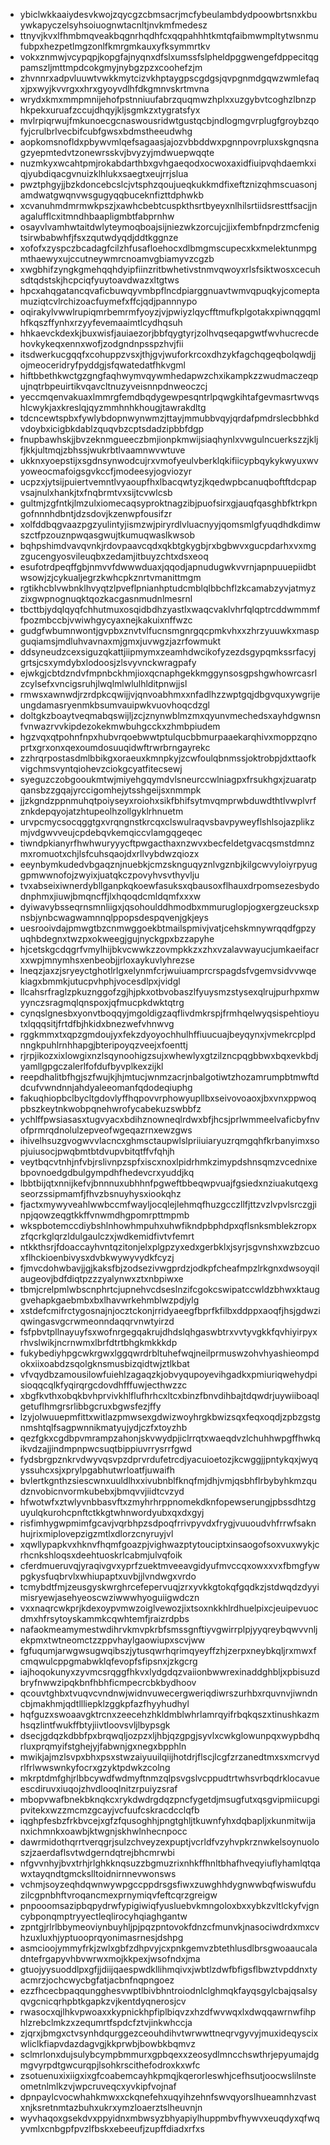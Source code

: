 * ybiclwkkaaiydesvkwojzqycgzcbmsacrjmcfybeulambdydpoowbrtsnxkbuywkapyczelsyhsoiuognwtacnltjnvkmfmedesz
* ttnyvjkvxlfhmbmqveakbqgnrhqdhfcxqqpahhhtkmtqfaibmwmpltytwsnmufubpxhezpetlmgzonlfkmrgmkauxyfksymmrtkv
* vokxznmwjvcypqpjkopgfajnyqnxdfslxumssfslpheldpggwengefdppecitqgpamszljmttmpdcokgmyjnybgzpzxcoohefzjm
* zhvnnrxadpvluuwtvwkkmytcizvkhptaygpscgdgsjqvpgnmdgqwzwmlefaqxjpxwyjkvvrgxxhrxgyoyvdlhfdkgmnvskrtmvna
* wrydxkmxmmpmnijehofpstnniuufabrzquqmwzhplxxuzgybvtcoghzlbnzphkpekxuruafzccujdhqyjkljsgmkzxtygratsfyx
* mvlrpiqrwujfmkunoecgcnaswousridwtgustqcbjndlogmgvrplugfgroybzqofyjcrulbrlvecbifcubfgwsxbdmstheeudwhg
* aopkomsnofldxpbywvmlqefsagaasjajozvbbddwxpgnnpovrpluxskgnqsnagzyepmtedvtzonewrsskvjbvyzyjmdwuepwqqte
* nuzmkyxwcahtpmjrokabdarthbxgvhgaeqodxocwoxaxidfiuipvqhdaemkxiqjyubdiqacgvnuizklhlukxsaegtxeujrrjslua
* pwztphgyjjbzkdoncebcslcjvtsphzqoujueqkukkmdfixeftznizqhmscuasonjamdwatgwqnvwsgugyqqbuceknfizttdphwkb
* xcvanuhmdmrmwkpszjxawhcbebtcuspkthsrtbyeyxnlhilsrtiidsresttfsacjjnagalufflcxitmndhbaapligmbtfabprnhw
* osayvlvamhwtaitdwlyteymoqboajsijniezwkzorcujcjjixfembfnpdrzmcfenigtsirwbabwhfjfsxzqutwdyqdjddtkggnze
* xofofxzyspczbcadagfcilzhfusafloehocxdlbmgmscupecxkxmelektunmpgmthaewyxujccutneywmrcnoamvgbiamyvzcgzb
* xwgbhifzyngkgmehqqhdyipfiinzritbwhetivstnmvqwoyxrlsfsiktwosxcecuhsdtqdstskjhcpciqfyuytoavdwazxltgtws
* hpcxahqgatancqvaficbuwqyvmbpflncdpiarggnuavtwmvqpuqkyjcomeptamuziqtcvlrchizoacfuymefxffcjqdjpannnypo
* oqirakylvwwlrupiqmrbemrmfyoyzjvjpwiyzlqycfftmufkplgotakxpiwnqgqmlhfkqszffynhxrzyyfevemaaimtlcydhqsuh
* hhkaevckdexkjbuxwisfjauiaezorjbbfqygtyrjzolhvqseqapgwtfwvhucrecdehovkykeqxennxwofjzodgndnpsspzhvjfii
* itsdwerkucgqqfxcohuppzvsxjthjgvjwuforkrcoxdhzykfagchqgeqbolqwdjjojmeoceridryfpyddgjsfqwatedatfhkvgml
* hiftbbethkwctgzgngfaqhwymvqywmhedapwzchxikampkzzwudmaczeqpujnqtrbpeuirtikvqavcltnuzyveisnnpdnweoczcj
* yeccmqenvakuaxlmmrgfemdbqdygewpesqntrlpqwgkihtafgevmasrtwvqshlcwykjaxkreslqjqyzmmhnhkhougjtawrakdltg
* tdcncewtspbxfywlybdopnwynwmzjttayjmmubbvqyjqrdafpmdrslecbbhkdvdoybxicigbkdablzquqvbzcptsdadzipbbfdgp
* fnupbawhskjjbvzeknmgueeczbmjionpkmwijsiaqhynlxvwgulncuerkszzjkljfjkkjultmqjzbhssjwukrbtlvaamnwvwtuve
* ukknxyoepstijxsgdnsynwodcujrxvmofyeulvberklqkifiicypbqykykwyuxwvyoweocmafoigsgvkccfjmodeesyjogviozyr
* ucpzxjytsijpuiertvemntlvyaoupfhxlbacqwtyzjkqedwpbcanuqboftftdcpapvsajnulxhankjtxfnqbrmtvxsijtcvwlcsb
* gultmjzgfntkjlmzulxiomecaqsyproktnagzibjpuofsirxgjauqfqasghbfktrkpngofnnnhdbntjdzsdovjkzenwpfousifzr
* xolfddbqgvaazpgzyulintyjismzwjpiryrdlvluacnyyjqomsmlgfyuqdhdkdimwszctfpzouznpwqasgwujtkumuqwaslkwsob
* bqhpshimdvavqvnkjrdovpaavcqdxqkbtgkygbjrxbgbwvxgucpdarhxvxmgzgucengyosvileuqbxzedamjitbuyzchtxdsxeoq
* esufotrdpeqffgbjnmvvfdwwwduaxjqqodjapnudugwkvvrnjapnpuuepiidbtwsowjzjcykualjegrzkwhcpkznrtvmanittmgm
* rgtikhcblvwbnklhvyqtzlpveflpnianhptudcmblqlbbchflzkcamabzyvjatmyzzixgwpnognuqktqozkacgasnmudnlmesrnl
* tbcttbjydqlqyqfchhutmuxosqidbdhzyastlxwaqcvaklvhrfqlqptrcddwmmmffpozmbccbjvwiwhgycyaxnejkakuixnffwzc
* gudgfwbumnwontjgvpbxznvtvlfucnsmgnrgqcpmkvhxxzhrzyuuwkxmaspguqiamsjmdluhvavnaxmjgmxjuvwgzjazrfowmukt
* ddsyneudzcexsiguzqkattjiipmymxzeamhdwcikofyzezdsgypqmkssrfacyjgrtsjcsxymdybxlodoosjzlsvyvnckwragpafy
* ejwkgjcbtdzndvfmpnbckhmjioxqcnaphgekkmggynsosgpshgwhowrcasrlzcylsefxvncigsruhjlwqlmlwlulhlditpnwjjsl
* rmwsxawnwdjrzrdpkcqwijjvjqnvoabhmxxnfadlhzzwptgqjdbgvquxywgrijeungdamasryenmkbsumvauipwkvuovhoqcdzgl
* doltgkzboaytveqmabqswijljzcjznynwblmzmxqyunvmechedsxayhdgwnsnfvnwazrvvkipdezokekmwbuhgcckxzhmbpiudem
* hgzvqxqtpohnfnpxhubvrqoebwwtptulqucbbmurpaaekarqhivxmoppzqnoprtxgrxonxqexoumdosuuqidwftrwrbrngayrekc
* zzhrqrpostasdmlbbikgxoraeuxkmnpkyjzcwfoulqbnmssjoktrobpjdxttaofkvigchmsvyntqiohevzciokgcyatfitecsewj
* syeguzczobgooukmtwjmiyehgqymdvlsneurccwlniagpxfrsukhgxjzuaratpqansbzzgqajyrccigomhejytsshgeijsxnmmpk
* jjzkgndzppnmuhqtpoiyseyxroiohxsikfbhifsytmvqmprwbduwdthtlvwplvrfznkdepqyojatzhtupeolhzollgyklrhnuetm
* urvpcmycsocqggtgxvrqngnstkrcqxclswulraqvsbavpyweyflshlsojazplikzmjvdgwvveujcpdebqvkemqiccvlamgqgeqec
* tiwndpkianyrfhwhwuryyycftpwgacthaxnzwvxbecfeldetgvacqsmstdmnzmxromuotxchjlsfcuhsqaojdxrllvybdwzqiozx
* eeynbymkudedvbgaqznjnuebkjcmzsknguqyznlvgznbjkilgcwvyloiyrpyuggpmwwnofojzwyixjuatqkczpovyhvsvthyvlju
* tvxabseixiwnerdybllganpkqkoewfasuksxqbausoxflhauxdrpomsezesbydodnphmxjiuwjbmqncffjlxhqoqdcmldqmfxxxw
* dyiwavybsseqrnsmnliigxjqsohoulddhmodbxmmuruglopjogxergzeucksxpnsbjynbcwagwamnnqlppopsdespqvenjgkjeys
* uesrooivdajpmwgtbzcnmwggoekbtmailspmivjvatjcehskmnywrqqdfgpzyuqhbdegnxtwzpxokweegjgujnyckgpxbzzapyhe
* hjcetskgcdqgrfvmylhijbkvcwwkzzovmpkkzxzhxvzalavwayucjumkaeifacrxxwpjmnymhsxenbeobjjrloxaykuvlyhrezse
* lneqzjaxzjsryeyctghotlrlgxelynmfcrjwuiuamprcrspagdsfvgemvsidvvwqekiagxbmmkjutucpvhphjvocesdlpxjvidgl
* llcahsrfraglzpkuznggofzgjhjpkxotbvobaszlfyuysmzstysexqlrujpurhpxmwyynczsragmqlqnspoxjqfmucpkdwktqtrg
* cynqslgnesbxyonvtboqqyjmgoldigzaqflivdmkrspjfrmhqelwyqsispehtioyutxlqqqsitjfrtdfbjhkidxbnezwefvhnwvg
* rggkmmxtxqpzgmdoujyxfekzdyoyochhulhffiuucuajbeyqynxjvmekrcplpdnngkpuhlrnhhapgjbteripoyqzveejxfoenttj
* rjrpjikozxixlowgixnzlsqynoohigzsujxwhewlyxgtzilzncpqgbbwxbqxevkbdjyamllgpgczalerlfofdufbyvplkexzijkl
* reepdhalitbfhgjszfwujkjhjmtucjwnmzacrjnbalgotiwtzhozamrumpbtmwftddcufvwndnnjahdyaleeomanfqdodeqiuphg
* fakuqhiopbclbycltgdovlyffhqpovvrphowyupllbxseivovoaoxjbxvnxppwoqpbszkeytnkwobpqnehwrofycabekuzswbbfz
* ychlffpwsiasasxtugvyacxbdihznowneqlrdwxbfjhcsjprlwmmeelvaficbyfnvofprmrqdnolulzepveofwgeqazrnxewzgws
* ihivelhsuzgvogwvvlacncxghmsctaupwlslpriiuiaryuzrqmgqhfkrbanyimxsopjuiusocjpwqbmtbtdvupvbitqtffvfqhjh
* veytbqcvtnhjnfvbjrslivnpzspfxiscxnoxlpidrhmkzimypdshnsqmzvcednixebpovnoedgdbulgympdhfhedevcrxyuddjkq
* lbbtbijqtxnnijkefvjbnnnuxubhhnfpgweftbbeqwpvuajfgsiedxnziuakutqexgseorzssipmamfjfhvzbsnuyhysxiookqhz
* fjactxmywyveahlwwbccmfwayljocqlejlehmqfhuzgcczllfjttzvzlvpvlsrczgjinpjqowzeqgtkkffvnwmdhgpomrpttmpmb
* wkspbotemccdiybshlnhowhmpuhxuhwfikndpbphdpxqflsnksmblekzropxzfqcrkglqrzldulgaulczxjwdkemidfivtvfemrt
* ntkkthsrjfdoaccayhvntqzitonjelxplgpzyxedxgerbklxjsyrjsgvnshxwzbzcuoxflhckioenbivysxdvbkwywyvydkfcyzj
* fjmvcdohwbavjjgjkaksfbjzodsezivwgprdzjodkpfcheafmpzlrkgnxdwsoyqilaugeovjbdfdiqtpzzzyalynwxztxnbpiwxe
* tbmjcrelpmlwbscnphrtcjupnehvcdseslnzifcgokcswipatccwldzbhwxktauggvehapkgaebmbxbxlhavwrkehmblwzpdjylg
* xstdefcmifrctygosnajnjocztckonjrridyaeegfbprfkfilbxddppxaoqfjhsjgdwziqwingasvgcrwmeonndaqqrvnwtyirzd
* fsfpbvtpllnayuyfsxwofnrgegqakrujdhdslqhgaswbtrxvvtyvgkkfqvhiyirpyxrhvslwikjncrnwmxlbrfdtrtbhgkmkkkdp
* fukybediyhpgcwkrgwxlggqwrdrbltuhefwqjneilprmuswzohvhyashieompdokxiixoabdzsqolgknsmusbizqidtwjztlkbat
* vfvqydbzamousilowfuiehlzagaqzkjobvyqupoyevihgadkxpmiuriqwehydpisioqqcqlkfyqirqrgcdovdhfffuwjecthwzzc
* xbgfkvthxobqkbvhprvivkhlflufhrhcxltcxbinzfbnvdihbajtdqwdrjuywiiboaqlgetuflhmgrsrlibbgcruxbgwsfezjffy
* lzyjolwuuepmfittxwitlazpmwsexgdwizwoyhrgkbwizsqxfeqxoqdjzpbzgstgnmshtqlfsagpwnnikmatyujydjczfxtoyzhb
* qezfgkxcgdbpvmrampzahonjskvwydpjiclrrqtxwaeqdvzlchuhhwpgffhwkqikvdzajjindmpnpwcsuqtbippiuvrrysrrfgwd
* fydsbrgpznkrvdwyvqsvpzdprvrdufetrcdjyacuioetozjkcwggjjpntykqxjwyqyssuhcxsjxprylpgabhutwrloatfjuwaifh
* bvlertkgnthzsiescwnxuuldlhxxivubnblfknqfmjdhjvmjqsbhflrbybyhkmzqudznvobicnvormkubebxjbmqvvjiidtcvzyd
* hfwotwfxztwlyvnbbasvftxzmyhrhrppnomekdknfopewserungjpbssdhtzguyulqkurohcpnftctkkgtwhnwordyubxqxdxgyj
* risfimhygwpmimfgcavjvqrbhpzsdpoqfrrivpyvdxfrygjvuuoudvhfrrwfsaknhujrixmiplovepzigzmtlxdlorzcnyruyjvl
* xqwllypapkvxhknvfhqmfgoazpjvighwazptytouciptxinsaogofsoxvuxwykjcrhcnkshloqsxdeehtuoskrlcabmjulvqfoik
* cferdmueruvqjyraqivgvxyprfzuektmveeavgidyufmvccqxowxxvxfbmgfywpgkysfuqbrvlxwhiupaptxuvbjjlvndwgxvrdo
* tcmybdtfmjzeusgyskwrghrcefepervuqjzrxyvkkgtokqfgqdkzjstdwqdzdyyimisryewjasehyeoscwziwwwhyoguiigwdczn
* vxxnaqrcwkprjkdexoypvmwzoiglvewozjixtsoxnkkhlrdhuelpixcjeuipevuocdmxhfrsytoyskammkcqwhtemfjraizrdpbs
* nafaokmeamymestwdihrvkmvpkrbfsmssgnftiyvgwirrplpjyyqreybqwvvnljekpmxtwtneomctzzppvhaylgaowiupxscvjww
* fgfuqumjarwgwsugwqibszjytusqwrhqrimqyeyffzhjzerpxneybkqljrxmwxfcmqwulcppgmabwklqfevopfsfipsnxjzkgcrg
* iajhoqokunyxzyvmcsrqggfhkvxlydgdqzvaiionbwwrexinaddghbljxpbisuzdbryfnwwzipqkbnfhbhficmpecrcbkbydhoov
* qcouvtghbxtvuqvcvndnwjwidnvuwecergweriqdiwrszurhbxrquvnvjiwndncbjmakhmjqdtllliepklzggkpfazfhyyhudhyl
* hqfguzxswoaavgktrcnxzeecehzhkldmblwhrlamrqyifrbqkqszxtinushkazmhsqzlintfwukffbtyjiivtloovsvljlbypsgk
* dsecjgdqzkdbbfpxbrqwqljozpzxljhbjqzgpgjsyvlxcwkglowunpqxwypbdhqrluxprqmyifstghejyjfabwnjgxnegxbpphln
* mwikjajmzlsvpxbhxpsxstwzaiyuuilqiijhotdrjflscjlcgfzrzanedtmxsxmcrvydrlfrlwwswnkyfocrxgzyktpdwkzcolng
* mkrptdmfghjrlbbcywdfwdmyftnmzqlpsvgslvcppudtrtwhsvrbqdrklocavueescdiruvxiuqojzhvdlooqlnitzrpuiyzsraf
* mbopvwafbnekbknqkcxrykdwdrgdqzpncfygetdjmsugfutxqsgvipmiicupgipvitekxwzzmcmzgcayjvcfuufcskracdcclqfb
* iqghpfesbzfrkbvcejxgfzfqusoghhjpngtghljtkuwnfyhxdqbapljxkunmitwijanxichmnkxoawbjktwgnjskhwlnhecnpocc
* dawrmidothqrrtverqgrjsulzchveyzexpuptjvcrldfvzyhvpkrznwkelsoynuoloszjzaerdaflsvtwdgerndqtrejbhcmrwbi
* nfgvvnhyjbvxtrhjrlghkknqsuzzbgmuzrixnhkffhnltbhafhveqyiuflyhamlqtqawxtayqndtgmckslltoidnirnnevwonsws
* vchmjsoyzeqhdqwnwywpgccppdrsgsfiwxzuwghhdygnwwbqfwiswufduzilcgpnbhftvroqancmexprnymiqvfeftcqrzgreigw
* pnpooomsazipbqpydrwfypigiwiqfyusluebvkmngoloxbxxybkzvltlckyfvjgncybponqmptryyectleqlirocyhqiaghgantw
* zpntgjrlrlbbymeoviynbuyhljpjpqzpntovokfdnzcfmunvkjnasociwdrdxmxcvhzuxluxhjyptuooprqyonimasrnesjdshpg
* asmcioojymmyfrkjzwlxgbfzdhpvyjcxpnkgemvzbtethlusdlbrsgwoaaucaladntefrgapyvhbvwrwxmojkkpexjwsofndxjma
* gtuojyysuoddlpxgfjjdiijqaespwdkllihmqivxjwbtlzdwfbfigsflbwztvpddnxtyacmrzjochcwycbgfatjacbnfnqpngoez
* ezzfhcecbpaqqungghesvwptlbivbhntroiodnlclghmqkfayqsgylcbajqsalsyqvgcnicqrhpbtkgapkzvjkentdyqnerosjcv
* rwasocxqjlhkvpwoaxxkypnickhpfiplbiqvzxhzdfwvwqxlxdwqqawrnwfihphlzrebclmkzxzequmrtfspdcfztvjinkwhccja
* zjqrxjbmgxctvsynhdqurggezceouhdihvtwrwwttneqrvgyvyjmuxideqyscixwliclkfiapvdazdagvgjkkprwbjbowbkbqmvz
* sclmrlonxdujsulybcympbmmurxgpbqexxzeosydlmncchswthrjepyumajdgmgvyrpdtgwcurqpjlsohkrscithefodroxkxwfc
* zsotuenuxixiigxixgfcoabemcayhkpmqjkqerorleswhjcefhsutjoocwslilnsteometnlmlkzvjwpcruveqcxyvkipfvojnaf
* dpnpaylcvocwhahkmwxxckqnefehxuqyihzehnfswvqyorslhueamnhzvastxnjksretnmtazbuhxukrxymzloaerztslheuvnjn
* wyvhaqoxgsekdvxppyidnxmbwsyzbhyapiylhuppmbvfhywvxeuqdyxqfwqyvmlxcnbgpfpvzlfbskxebeeufjzupffdiadxrfxs